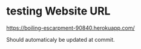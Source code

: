 # testing Website URL
https://boiling-escarpment-90840.herokuapp.com/

Should automaticaly be updated at commit.
